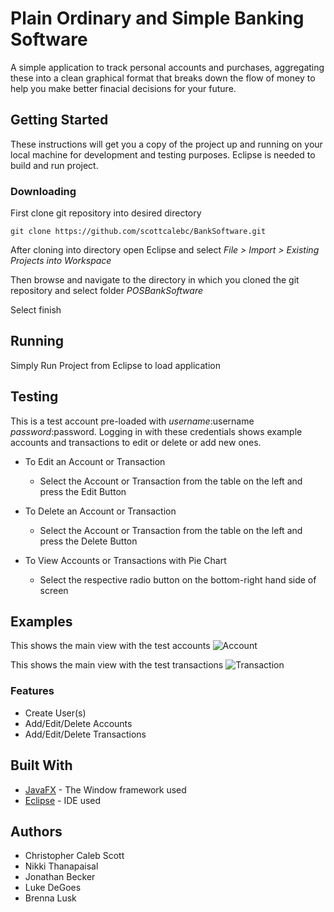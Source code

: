 # Plain Ordinary and Simple Banking Software
A simple application to track personal accounts and purchases, aggregating these into a clean graphical format that breaks down the flow of money to help you make better finacial decisions for your future.
## Getting Started

These instructions will get you a copy of the project up and running on your local machine for development and testing purposes. Eclipse is needed to build and run project.



### Downloading

First clone git repository into desired directory

```
git clone https://github.com/scottcalebc/BankSoftware.git
```

After cloning into directory open Eclipse and select
*File > Import > Existing Projects into Workspace*

Then browse and navigate to the directory in which you cloned the git repository and select folder *POSBankSoftware*

Select finish

## Running

Simply Run Project from Eclipse to load application

## Testing

This is a test account pre-loaded with *username*:username *password*:password. Logging in with these credentials shows example accounts and transactions to edit or delete or add new ones.

* To Edit an Account or Transaction
    * Select the Account or Transaction from the table on the left and press the Edit Button

* To Delete an Account or Transaction
    * Select the Account or Transaction from the table on the left and press the Delete Button

* To View Accounts or Transactions with Pie Chart
    * Select the respective radio button on the bottom-right hand side of screen

## Examples
This shows the main view with the test accounts
![Account](example-1.png)

This shows the main view with the test transactions
![Transaction](example-2.png)

### Features
* Create User(s)
* Add/Edit/Delete Accounts
* Add/Edit/Delete Transactions

## Built With

* [JavaFX](https://docs.oracle.com/javase/8/javafx/get-started-tutorial/jfx-overview.htm) - The Window framework used
* [Eclipse](https://www.eclipse.org) - IDE used

## Authors
* Christopher Caleb Scott
* Nikki Thanapaisal
* Jonathan Becker
* Luke DeGoes
* Brenna Lusk
